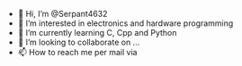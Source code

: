 - 👋 Hi, I’m @Serpant4632
- 👀 I’m interested in electronics and hardware programming
- 🌱 I’m currently learning C, Cpp and Python
- 💞️ I’m looking to collaborate on ...
- 📫 How to reach me per mail via 

<!---
Serpant4632/Serpant4632 is a ✨ special ✨ repository because its `README.md` (this file) appears on your GitHub profile.
You can click the Preview link to take a look at your changes.
--->
